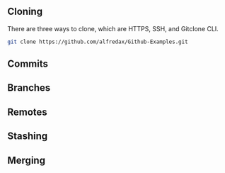 ## Cloning

There are three ways to clone, which are HTTPS, SSH, and  Gitclone CLI.
```sh
git clone https://github.com/alfredax/Github-Examples.git
```

## Commits

## Branches

## Remotes

## Stashing

## Merging